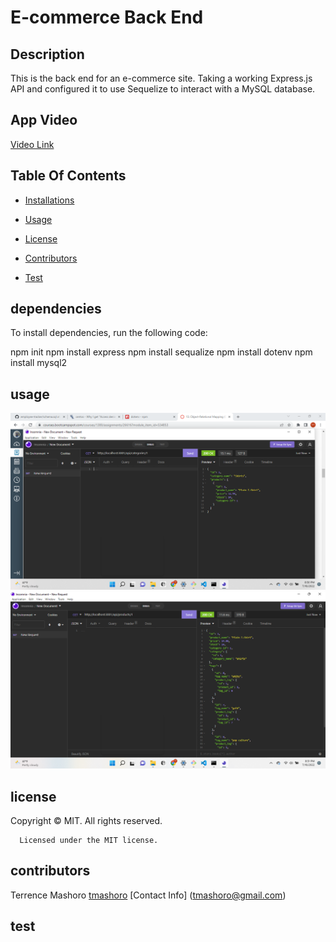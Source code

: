 # E-commerce Back End

## Description

This is the back end for an e-commerce site. Taking a working Express.js API and configured  it to use Sequelize to interact with a MySQL database.

## App Video

[Video Link](https://drive.google.com/file/d/1voqMSx7bWT1lL2cQb_RI5jD97g_C5aOL/view)

## Table Of Contents

* [Installations](#dependencies)

* [Usage](#usage)

* [License](#license)

* [Contributors](#contributors)

* [Test](#test)

## dependencies

To install dependencies, run the following code:

npm init
npm install express
npm install sequalize
npm install dotenv
npm install mysql2

## usage

![Getting Started](./assets/2022-07-16%20(1).png)
![Getting Started](./assets/2022-07-16%20(2).png)

## license

Copyright © MIT. All rights reserved.

      Licensed under the MIT license.

## contributors

Terrence Mashoro
[tmashoro](https://github.com/tmashoro/)
[Contact Info] (tmashoro@gmail.com)

## test
